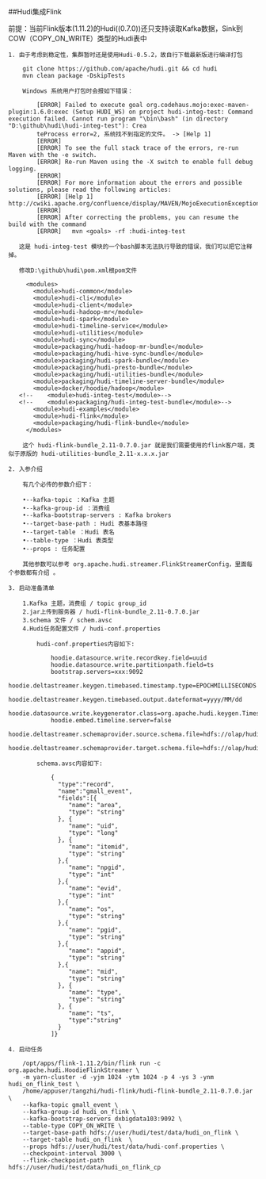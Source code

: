 ##Hudi集成Flink

前提：当前Flink版本(1.11.2)的Hudi((0.7.0))还只支持读取Kafka数据，Sink到COW（COPY_ON_WRITE）类型的Hudi表中

    1. 由于考虑到稳定性，集群暂时还是使用Hudi-0.5.2，故自行下载最新版进行编译打包
    
        git clone https://github.com/apache/hudi.git && cd hudi
        mvn clean package -DskipTests
        
        Windows 系统用户打包时会报如下错误：
        
            [ERROR] Failed to execute goal org.codehaus.mojo:exec-maven-plugin:1.6.0:exec (Setup HUDI_WS) on project hudi-integ-test: Command execution failed. Cannot run program "\bin\bash" (in directory "D:\github\hudi\hudi-integ-test"): Crea
            teProcess error=2, 系统找不到指定的文件。 -> [Help 1]
            [ERROR]
            [ERROR] To see the full stack trace of the errors, re-run Maven with the -e switch.
            [ERROR] Re-run Maven using the -X switch to enable full debug logging.
            [ERROR]
            [ERROR] For more information about the errors and possible solutions, please read the following articles:
            [ERROR] [Help 1] http://cwiki.apache.org/confluence/display/MAVEN/MojoExecutionException
            [ERROR]
            [ERROR] After correcting the problems, you can resume the build with the command
            [ERROR]   mvn <goals> -rf :hudi-integ-test
            
       这是 hudi-integ-test 模块的一个bash脚本无法执行导致的错误，我们可以把它注释掉。
       
       修改D:\github\hudi\pom.xml根pom文件
       
         <modules>
           <module>hudi-common</module>
           <module>hudi-cli</module>
           <module>hudi-client</module>
           <module>hudi-hadoop-mr</module>
           <module>hudi-spark</module>
           <module>hudi-timeline-service</module>
           <module>hudi-utilities</module>
           <module>hudi-sync</module>
           <module>packaging/hudi-hadoop-mr-bundle</module>
           <module>packaging/hudi-hive-sync-bundle</module>
           <module>packaging/hudi-spark-bundle</module>
           <module>packaging/hudi-presto-bundle</module>
           <module>packaging/hudi-utilities-bundle</module>
           <module>packaging/hudi-timeline-server-bundle</module>
           <module>docker/hoodie/hadoop</module>
       <!--    <module>hudi-integ-test</module>-->
       <!--    <module>packaging/hudi-integ-test-bundle</module>-->
           <module>hudi-examples</module>
           <module>hudi-flink</module>
           <module>packaging/hudi-flink-bundle</module>
         </modules>
         
        这个 hudi-flink-bundle_2.11-0.7.0.jar 就是我们需要使用的flink客户端，类似于原版的 hudi-utilities-bundle_2.11-x.x.x.jar
        
    2. 入参介绍
    
        有几个必传的参数介绍下：
        
        •--kafka-topic ：Kafka 主题
        •--kafka-group-id ：消费组
        •--kafka-bootstrap-servers : Kafka brokers
        •--target-base-path : Hudi 表基本路径
        •--target-table ：Hudi 表名
        •--table-type ：Hudi 表类型
        •--props : 任务配置
        
        其他参数可以参考 org.apache.hudi.streamer.FlinkStreamerConfig，里面每个参数都有介绍 。
        
    3. 启动准备清单
    
        1.Kafka 主题，消费组 / topic group_id
        2.jar上传到服务器 / hudi-flink-bundle_2.11-0.7.0.jar
        3.schema 文件 / schem.avsc
        4.Hudi任务配置文件 / hudi-conf.properties
        
            hudi-conf.properties内容如下:
                
                hoodie.datasource.write.recordkey.field=uuid
                hoodie.datasource.write.partitionpath.field=ts
                bootstrap.servers=xxx:9092
                hoodie.deltastreamer.keygen.timebased.timestamp.type=EPOCHMILLISECONDS
                hoodie.deltastreamer.keygen.timebased.output.dateformat=yyyy/MM/dd
                hoodie.datasource.write.keygenerator.class=org.apache.hudi.keygen.TimestampBasedAvroKeyGenerator
                hoodie.embed.timeline.server=false
                hoodie.deltastreamer.schemaprovider.source.schema.file=hdfs://olap/hudi/test/config/flink/schema.avsc
                hoodie.deltastreamer.schemaprovider.target.schema.file=hdfs://olap/hudi/test/config/flink/schema.avsc
                
            schema.avsc内容如下:
            
                {
                  "type":"record",
                  "name":"gmall_event",
                  "fields":[{
                     "name": "area",
                     "type": "string"
                  }, {
                     "name": "uid",
                     "type": "long"
                  }, {
                     "name": "itemid",
                     "type": "string"
                  },{
                     "name": "npgid",
                     "type": "int"
                  },{
                     "name": "evid",
                     "type": "int"
                  },{
                     "name": "os",
                     "type": "string"
                  },{
                     "name": "pgid",
                     "type": "string"
                  },{
                     "name": "appid",
                     "type": "string"
                  },{
                     "name": "mid",
                     "type": "string"
                  }, {
                     "name": "type",
                     "type": "string"
                  }, {
                     "name": "ts",
                     "type":"string"
                  }
                ]}
                
    4. 启动任务
    
        /opt/apps/flink-1.11.2/bin/flink run -c org.apache.hudi.HoodieFlinkStreamer \
        -m yarn-cluster -d -yjm 1024 -ytm 1024 -p 4 -ys 3 -ynm hudi_on_flink_test \
        /home/appuser/tangzhi/hudi-flink/hudi-flink-bundle_2.11-0.7.0.jar \
        --kafka-topic gmall_event \
        --kafka-group-id hudi_on_flink \
        --kafka-bootstrap-servers dxbigdata103:9092 \
        --table-type COPY_ON_WRITE \
        --target-base-path hdfs://user/hudi/test/data/hudi_on_flink \
        --target-table hudi_on_flink  \
        --props hdfs://user/hudi/test/data/hudi-conf.properties \
        --checkpoint-interval 3000 \
        --flink-checkpoint-path hdfs://user/hudi/test/data/hudi_on_flink_cp
